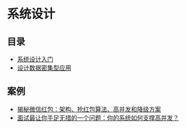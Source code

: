 # 系统设计

## 目录

- [系统设计入门](https://github.com/donnemartin/system-design-primer/blob/master/README-zh-Hans.md)
- [设计数据密集型应用](https://vonng.gitbooks.io/ddia-cn/content/)

## 案例

- [揭秘微信红包：架构、抢红包算法、高并发和降级方案](https://blog.csdn.net/starsliu/article/details/51134473)
- [面试最让你手足无措的一个问题：你的系统如何支撑高并发？](https://learnku.com/laravel/t/24359)
